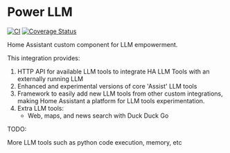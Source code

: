 # Power LLM
[![CI](https://github.com/Shulyaka/powerllm/actions/workflows/powerllm.yml/badge.svg?branch=master)](https://github.com/Shulyaka/powerllm/actions/workflows/powerllm.yml)
[![Coverage Status](https://coveralls.io/repos/github/Shulyaka/powerllm/badge.svg?branch=master)](https://coveralls.io/github/Shulyaka/powerllm?branch=master)

Home Assistant custom component for LLM empowerment.

This integration provides:

1. HTTP API for available LLM tools to integrate HA LLM Tools with an externally running LLM
2. Enhanced and experimental versions of core 'Assist' LLM tools
3. Framework to easily add new LLM tools from other custom integrations, making Home Assistant a platform for LLM tools experimentation.
4. Extra LLM tools:
   * Web, maps, and news search with Duck Duck Go

TODO:

More LLM tools such as python code execution, memory, etc
